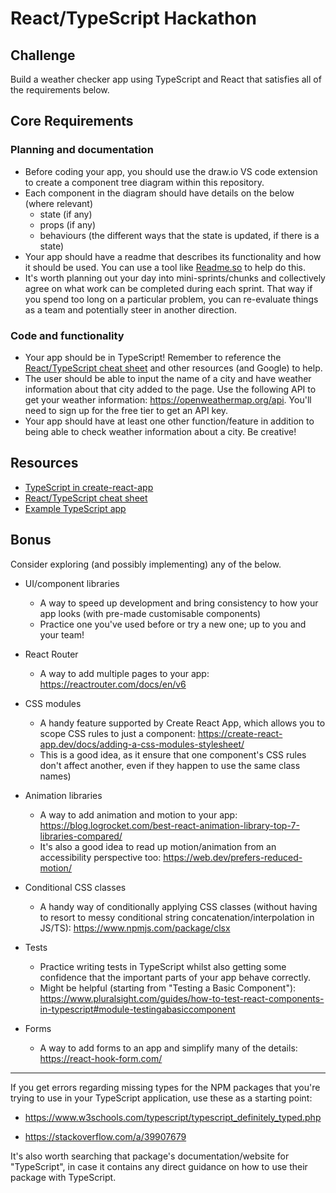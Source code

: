 # React/TypeScript Hackathon

## Challenge

Build a weather checker app using TypeScript and React that satisfies all of the requirements below.

## Core Requirements

### Planning and documentation

- Before coding your app, you should use the draw.io VS code extension to create a component tree diagram within this repository.
- Each component in the diagram should have details on the below (where relevant)
  - state (if any)
  - props (if any)
  - behaviours (the different ways that the state is updated, if there is a state)
- Your app should have a readme that describes its functionality and how it should be used. You can use a tool like [Readme.so](https://readme.so/editor) to help do this.
- It's worth planning out your day into mini-sprints/chunks and collectively agree on what work can be completed during each sprint. That way if you spend too long on a particular problem, you can re-evaluate things as a team and potentially steer in another direction.

### Code and functionality

- Your app should be in TypeScript! Remember to reference the [React/TypeScript cheat sheet](https://github.com/typescript-cheatsheets/react#reacttypescript-cheatsheets) and other resources (and Google) to help.
- The user should be able to input the name of a city and have weather information about that city added to the page. Use the following API to get your weather information: https://openweathermap.org/api. You'll need to sign up for the free tier to get an API key.
- Your app should have at least one other function/feature in addition to being able to check weather information about a city. Be creative!

## Resources

- [TypeScript in create-react-app](https://create-react-app.dev/docs/adding-typescript/)
- [React/TypeScript cheat sheet](https://github.com/typescript-cheatsheets/react#reacttypescript-cheatsheets)
- [Example TypeScript app](https://github.com/JoselynDRF/react-redux-typescript-todolist)

## Bonus

Consider exploring (and possibly implementing) any of the below.

- UI/component libraries

  - A way to speed up development and bring consistency to how your app looks (with pre-made customisable components)
  - Practice one you've used before or try a new one; up to you and your team!

- React Router
  - A way to add multiple pages to your app: https://reactrouter.com/docs/en/v6
- CSS modules
  - A handy feature supported by Create React App, which allows you to scope CSS rules to just a component: https://create-react-app.dev/docs/adding-a-css-modules-stylesheet/
  - This is a good idea, as it ensure that one component's CSS rules don't affect another, even if they happen to use the same class names)
- Animation libraries

  - A way to add animation and motion to your app: https://blog.logrocket.com/best-react-animation-library-top-7-libraries-compared/
  - It's also a good idea to read up motion/animation from an accessibility perspective too: https://web.dev/prefers-reduced-motion/

- Conditional CSS classes

  - A handy way of conditionally applying CSS classes (without having to resort to messy conditional string concatenation/interpolation in JS/TS): https://www.npmjs.com/package/clsx

- Tests

  - Practice writing tests in TypeScript whilst also getting some confidence that the important parts of your app behave correctly.
  - Might be helpful (starting from "Testing a Basic Component"): https://www.pluralsight.com/guides/how-to-test-react-components-in-typescript#module-testingabasiccomponent

- Forms
  - A way to add forms to an app and simplify many of the details: https://react-hook-form.com/

---

If you get errors regarding missing types for the NPM packages that you're trying to use in your TypeScript application, use these as a starting point:

- https://www.w3schools.com/typescript/typescript_definitely_typed.php

- https://stackoverflow.com/a/39907679

It's also worth searching that package's documentation/website for "TypeScript", in case it contains any direct guidance on how to use their package with TypeScript.
